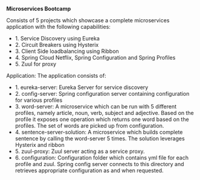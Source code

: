 <B> Microservices Bootcamp </B>

Consists of 5 projects which showcase a complete microservices application with the following capabilities: 
<ul>
<li>1. Service Discovery using Eureka </li>
<li>2. Circuit Breakers using Hysterix</li>
<li>3. Client Side loadbalancing using Ribbon</li> 
<li>4. Spring Cloud Netflix, Spring Configuration and Spring Profiles </li>
<li>5. Zuul for proxy </li>
</ul>
Application: The application consists of: 
<ul>
<li>1. eureka-server: Eureka Server for service discovery</li>
<li>2. config-server: Spring configuration server containing configuration for various profiles </li>
<li>3. word-server: A microservice which can be run with 5 different profiles, namely article, noun, verb, subject and adjective. Based on the profile it exposes one operation which returns one word based on the profiles. The set of words are picked up from configuration. </li>
<li>4. sentence-server-solution: A microservice which builds  complete sentence by calling the word-server 5 times. The solution leverages Hysterix and ribbon </li>
<li>5. zuul-proxy: Zuul server acting as a service proxy. </li>
<li>6. configuration: Configuration folder which contains yml file for each profile and zuul. Spring config server connects to this directory and retrieves appropriate configuration as and when requested. </li>
</ul>
